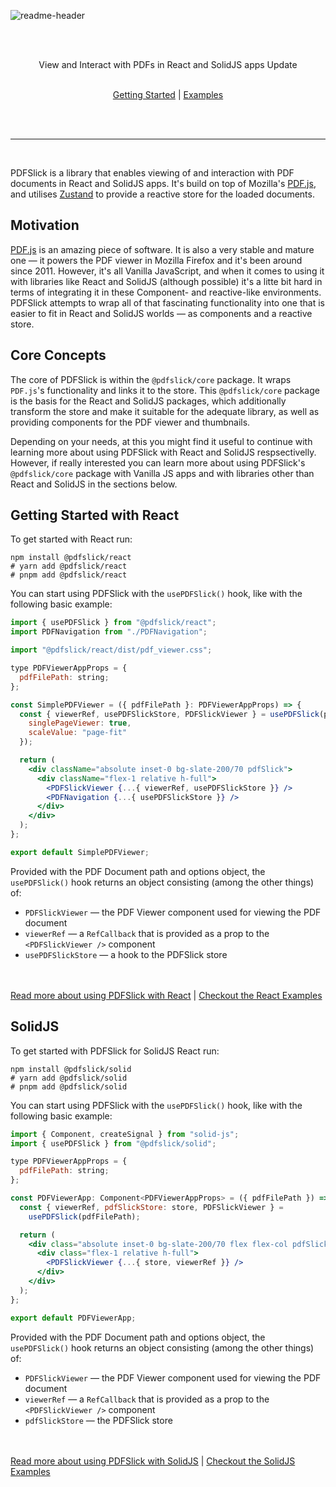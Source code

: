 <br><br>

![readme-header](https://pdfslick.dev/pdfslick_logo.svg)

<br><br>
<div align="center">
View and Interact with PDFs in React and SolidJS apps Update
<br><br>

[Getting Started](https://pdfslick.dev/docs) | [Examples](https://pdfslick.dev/examples)

<br><br>
</div>

---
<br>

PDFSlick is a library that enables viewing of and interaction with PDF documents in React and SolidJS apps.
It's build on top of Mozilla's [PDF.js](https://github.com/mozilla/pdf.js), and utilises [Zustand](https://github.com/pmndrs/zustand) to provide a reactive store for the loaded documents.

## Motivation

[PDF.js](https://github.com/mozilla/pdf.js) is an amazing piece of software. It is also a very stable and mature one — it powers the PDF viewer in Mozilla Firefox and it's been around since 2011. However, it's all Vanilla JavaScript, and when it comes to using it with libraries like React and SolidJS (although possible) it's a litte bit hard in terms of integrating it in these Component- and reactive-like environments. PDFSlick attempts to wrap all of that fascinating functionality into one that is easier to fit in React and SolidJS worlds — as components and a reactive store.

## Core Concepts

The core of PDFSlick is within the `@pdfslick/core` package. It wraps `PDF.js`'s functionality and links it to the store. This `@pdfslick/core` package is the basis for the React and SolidJS packages, which additionally transform the store and make it suitable for the adequate library, as well as providing components for the PDF viewer and thumbnails.

Depending on your needs, at this you might find it useful to continue with learning more about using PDFSlick with React and SolidJS respsectivelly. However, if really interested you can learn more about using PDFSlick's `@pdfslick/core` package with Vanilla JS apps and with libraries other than React and SolidJS in the sections below.

## Getting Started with React

To get started with React run:
```shell
npm install @pdfslick/react
# yarn add @pdfslick/react
# pnpm add @pdfslick/react
```

You can start using PDFSlick with the `usePDFSlick()` hook, like with the following basic example:
```jsx
import { usePDFSlick } from "@pdfslick/react";
import PDFNavigation from "./PDFNavigation";

import "@pdfslick/react/dist/pdf_viewer.css";

type PDFViewerAppProps = {
  pdfFilePath: string;
};

const SimplePDFViewer = ({ pdfFilePath }: PDFViewerAppProps) => {
  const { viewerRef, usePDFSlickStore, PDFSlickViewer } = usePDFSlick(pdfFilePath, {
    singlePageViewer: true,
    scaleValue: "page-fit"
  });

  return (
    <div className="absolute inset-0 bg-slate-200/70 pdfSlick">
      <div className="flex-1 relative h-full">
        <PDFSlickViewer {...{ viewerRef, usePDFSlickStore }} />
        <PDFNavigation {...{ usePDFSlickStore }} />
      </div>
    </div>
  );
};

export default SimplePDFViewer;
```

Provided with the PDF Document path and options object, the `usePDFSlick()` hook returns an object consisting (among the other things) of:
- `PDFSlickViewer` — the PDF Viewer component used for viewing the PDF document
- `viewerRef` — a `RefCallback` that is provided as a prop to the `<PDFSlickViewer />` component
- `usePDFSlickStore` — a hook to the PDFSlick store

<br><br>
[Read more about using PDFSlick with React](https://pdfslick.dev/docs/react) | [Checkout the React Examples](./apps/web/examples)

## SolidJS

To get started with PDFSlick for SolidJS React run:
```shell
npm install @pdfslick/solid
# yarn add @pdfslick/solid
# pnpm add @pdfslick/solid
```

You can start using PDFSlick with the `usePDFSlick()` hook, like with the following basic example:
```jsx
import { Component, createSignal } from "solid-js";
import { usePDFSlick } from "@pdfslick/solid";

type PDFViewerAppProps = {
  pdfFilePath: string;
};

const PDFViewerApp: Component<PDFViewerAppProps> = ({ pdfFilePath }) => {
  const { viewerRef, pdfSlickStore: store, PDFSlickViewer } =
    usePDFSlick(pdfFilePath);

  return (
    <div class="absolute inset-0 bg-slate-200/70 flex flex-col pdfSlick">
      <div class="flex-1 relative h-full">
        <PDFSlickViewer {...{ store, viewerRef }} />
      </div>
    </div>
  );
};

export default PDFViewerApp;
```

Provided with the PDF Document path and options object, the `usePDFSlick()` hook returns an object consisting (among the other things) of:
- `PDFSlickViewer` — the PDF Viewer component used for viewing the PDF document
- `viewerRef` — a `RefCallback` that is provided as a prop to the `<PDFSlickViewer />` component
- `pdfSlickStore` — the PDFSlick store

<br><br>
[Read more about using PDFSlick with SolidJS](https://pdfslick.dev/docs/solid) | [Checkout the SolidJS Examples](./apps/solidweb/src/examples)


